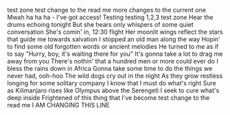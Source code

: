 test zone
test change to the read me
more changes to the current one
Mwah ha ha ha - I've got access!
Testing testing 1,2,3
test zone 
Hear the drums echoing tonight
But she hears only whispers of some quiet conversation
She's comin' in, 12:30 flight
Her moonlit wings reflect the stars that guide me towards salvation
I stopped an old man along the way
Hopin' to find some old forgotten words or ancient melodies
He turned to me as if to say
"Hurry, boy, it's waiting there for you"
It's gonna take a lot to drag me away from you
There's nothin' that a hundred men or more could ever do
I bless the rains down in Africa
Gonna take some time to do the things we never had, ooh-hoo
The wild dogs cry out in the night
As they grow restless longing for some solitary company
I know that I must do what's right
Sure as Kilimanjaro rises like Olympus above the Serengeti
I seek to cure what's deep inside
Frightened of this thing that I've become 
test change to the read me 
I AM CHANGING THIS LINE